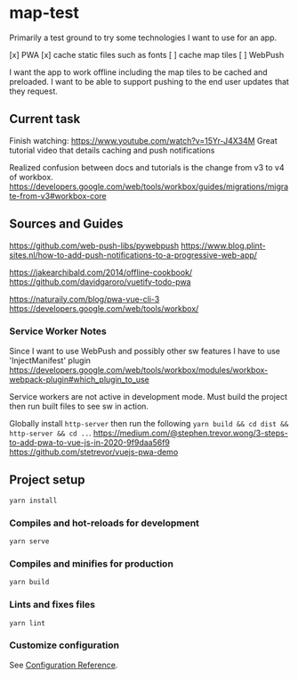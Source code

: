 # map-test

Primarily a test ground to try some technologies I want to use for an app.

[x] PWA
  [x] cache static files such as fonts
  [ ] cache map tiles
[ ] WebPush

I want the app to work offline including the map tiles to be cached and preloaded.
I want to be able to support pushing to the end user updates that they request.

## Current task

Finish watching: https://www.youtube.com/watch?v=15Yr-J4X34M
Great tutorial video that details caching and push notifications

Realized confusion between docs and tutorials is the change from v3 to v4 of workbox.
https://developers.google.com/web/tools/workbox/guides/migrations/migrate-from-v3#workbox-core


## Sources and Guides

https://github.com/web-push-libs/pywebpush
https://www.blog.plint-sites.nl/how-to-add-push-notifications-to-a-progressive-web-app/

https://jakearchibald.com/2014/offline-cookbook/
https://github.com/davidgaroro/vuetify-todo-pwa

https://naturaily.com/blog/pwa-vue-cli-3
https://developers.google.com/web/tools/workbox/


### Service Worker Notes

Since I want to use WebPush and possibly other sw features I have to use 'InjectManifest' plugin
https://developers.google.com/web/tools/workbox/modules/workbox-webpack-plugin#which_plugin_to_use


Service workers are not active in development mode. Must build the project then run built files to 
see sw in action.

Globally install `http-server` then run the following `yarn build && cd dist && http-server && cd ..`.
https://medium.com/@stephen.trevor.wong/3-steps-to-add-pwa-to-vue-js-in-2020-9f9daa56f9
https://github.com/stetrevor/vuejs-pwa-demo


## Project setup
```
yarn install
```

### Compiles and hot-reloads for development
```
yarn serve
```

### Compiles and minifies for production
```
yarn build
```

### Lints and fixes files
```
yarn lint
```

### Customize configuration
See [Configuration Reference](https://cli.vuejs.org/config/).
